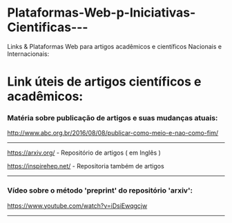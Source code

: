 # Plataformas-Web-p-Iniciativas-Cientificas---
Links &amp; Plataformas Web para artigos acadêmicos e científicos Nacionais e Internacionais:

# Link úteis de artigos científicos e acadêmicos:

### Matéria sobre publicação de artigos e suas mudanças atuais:

http://www.abc.org.br/2016/08/08/publicar-como-meio-e-nao-como-fim/
***
https://arxiv.org/  - Repositório de artigos  ( em Inglês )

https://inspirehep.net/ - Repositoria também de artigos
***
### Vídeo sobre o método 'preprint' do repositório 'arxiv':
https://www.youtube.com/watch?v=iDsiEwqgcjw
***

